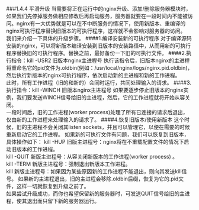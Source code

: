 ###1.4.4 平滑升级
当需要将正在运行中的nginx升级、添加/删除服务器模块时，如果我们先停掉服务做相应修改后再启动服务，服务器就要在一段时间内不能被访问。nginx有一大优势就是可以在不中断服务的情况下，使用新版本、重编译的nginx可执行程序替换旧版本的可执行程序，这样就不会影响对服务器的访问。  
我们来介绍一下具体的升级步骤。
####1.编译安装新的可执行程序
对于编译源码安装的nginx，可以将新版本编译安装到旧版本的安装路径中，从而用新的可执行程序替换旧的可执行程序。替换之前，最好备份一下旧的可执行文件。
####2.执行指令：kill -USR2 旧版本nginx主进程号
执行该指令后，旧版本nginx的主进程将重命名它的pid文件为.oldbin(例如：/usr/local/nginx/logs/nginx.pid.oldbin)，然后执行新版本的nginx可执行程序，依次启动新的主进程和新的工作进程。  
此时，所有工作进程（旧的和新的）会同时运行，共同处理输入的请求。
####3.执行指令：kill -WINCH 旧版本nginx主进程号
如果要逐步停止旧版本的nginx实例，我们要发送WINCH信号给旧的主进程，然后，它的工作进程就将开始从容关闭。  
一段时间后，旧的工作进程(worker process)处理了所有已连接的请求后退出，仅由新的工作进程来处理输入的请求了。
####4.恢复旧版本/使用新版本
这个时候，旧的主进程不会关闭其listen sockets，并且可以管理它，以便在需要的时候重新启动它的工作进程。
如果新的可执行文件有问题，我们可以恢复到旧版本，具体操作如下：
kill -HUP 旧版主进程号：nginx将在不重载配置文件的情况下启动旧版本的工作进程。  
kill -QUIT 新版主进程号：从容关闭新版本的工作进程(worker process) 。  
kill -TERM 新版主进程号：强制退出新版本工作进程。  
kill 新版主进程号：如果因为某些原因新的工作进程不能退出，则向其发送kill信号。
如果新的主进程退出，旧的主进程会移除.oldbin后缀，恢复为它的.pid文件，这样一切就恢复到升级之前了。  
如果尝试升级成功，而你也希望保留新的服务器时，可发送QUIT信号给旧的主进程，使其退出而只留下新的服务器运行。